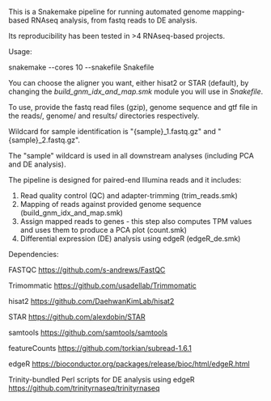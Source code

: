 This is a Snakemake pipeline for running automated genome mapping-based RNAseq analysis, from fastq reads to DE analysis.

Its reproducibility has been tested in >4 RNAseq-based projects.

Usage:

snakemake --cores 10 --snakefile Snakefile

You can choose the aligner you want, either hisat2 or STAR (default), by changing the _build_gnm_idx_and_map.smk_ module you will use in _Snakefile_. 

To use, provide the fastq read files (gzip), genome sequence and gtf file in the reads/, genome/ and results/ directories respectively.

Wildcard for sample identification is "{sample}_1.fastq.gz" and "{sample}_2.fastq.gz". 

The "sample" wildcard is used in all downstream analyses (including PCA and DE analysis).

The pipeline is designed for paired-end Illumina reads and it includes:

1. Read quality control (QC) and adapter-trimming (trim_reads.smk)
2. Mapping of reads against provided genome sequence (build_gnm_idx_and_map.smk)
3. Assign mapped reads to genes - this step also computes TPM values and uses them to produce a PCA plot (count.smk)
4. Differential expression (DE) analysis using edgeR (edgeR_de.smk)

Dependencies:

FASTQC
https://github.com/s-andrews/FastQC

Trimommatic
https://github.com/usadellab/Trimmomatic

hisat2
https://github.com/DaehwanKimLab/hisat2

STAR
https://github.com/alexdobin/STAR

samtools
https://github.com/samtools/samtools

featureCounts
https://github.com/torkian/subread-1.6.1

edgeR
https://bioconductor.org/packages/release/bioc/html/edgeR.html

Trinity-bundled Perl scripts for DE analysis using edgeR
https://github.com/trinityrnaseq/trinityrnaseq

